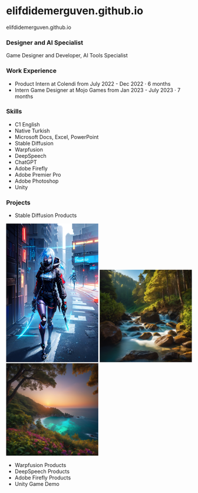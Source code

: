 # elifdidemerguven.github.io
elifdidemerguven.github.io 

### Designer and AI Specialist 
Game Designer and Developer, AI Tools Specialist

### Work Experience 
- Product Intern at Colendi
from July 2022 - Dec 2022 · 6 months
- Intern Game Designer at Mojo Games
from Jan 2023 - July 2023 · 7 months

### Skills
- C1 English
- Native Turkish
- Microsoft Docs, Excel, PowerPoint
- Stable Diffusion
- Warpfusion
- DeepSpeech
- ChatGPT
- Adobe Firefly
- Adobe Premier Pro
- Adobe Photoshop
- Unity

### Projects 
* Stable Diffusion Products
<img src='assets/00016-4236491419.png' width='250'>
<img src='assets/00004-342733197.png' width='250'>
<img src='assets/00010-2598457077.png' width='250'>

* Warpfusion Products
* DeepSpeech Products
* Adobe Firefly Products
* Unity Game Demo
